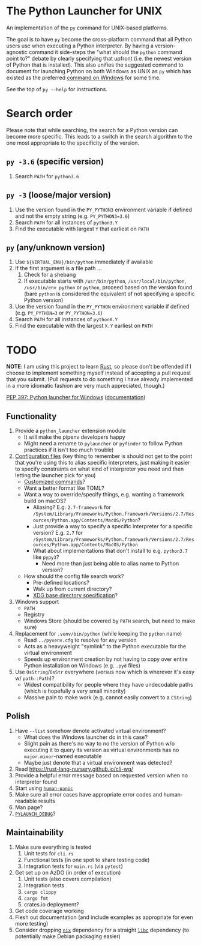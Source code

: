 # The Python Launcher for UNIX

An implementation of the `py` command for UNIX-based platforms.

The goal is to have `py` become the cross-platform command that all Python users
use when executing a Python interpreter. By having a version-agnostic command
it side-steps the "what should the `python` command point to?" debate by
clearly specifying that upfront (i.e. the newest version of Python that is
installed). This also unifies the suggested command to document for launching
Python on both Windows as UNIX as `py` which has existed as the preferred
[command on Windows](https://docs.python.org/3/using/windows.html#launcher) for
some time.

See the top of `py --help` for instructions.

# Search order

Please note that while searching, the search for a Python version can become
more specific. This leads to a switch in the search algorithm to the one most
appropriate to the specificity of the version.

## `py -3.6` (specific version)
1. Search `PATH` for `python3.6`

## `py -3` (loose/major version)
1. Use the version found in the `PY_PYTHON3` environment variable if defined
   and not the empty string (e.g. `PY_PYTHON3=3.6`)
1. Search `PATH` for all instances of `python3.Y`
1. Find the executable with largest `Y` that earliest on `PATH`

## `py` (any/unknown version)
1. Use `${VIRTUAL_ENV}/bin/python` immediately if available
1. If the first argument is a file path ...
   1. Check for a shebang
   1. If executable starts with `/usr/bin/python`, `/usr/local/bin/python`,
      `/usr/bin/env python` or `python`, proceed based on the version found
      (bare `python` is considered the equivalent of not specifying a specific
      Python version)
1. Use the version found in the `PY_PYTHON` environment variable if defined
   (e.g. `PY_PYTHON=3` or `PY_PYTHON=3.6`)
1. Search `PATH` for all instances of `pythonX.Y`
1. Find the executable with the largest `X.Y` earliest on `PATH`

# TODO

**NOTE**: I am using this project to learn
[Rust](https://www.rust-lang.org/), so please don't be offended if I choose to
implement something myself instead of accepting a pull request that you submit.
(Pull requests to do something I have already implemented in a more idiomatic
fashion are very much appreciated, though.)

[PEP 397: Python launcher for Windows](https://www.python.org/dev/peps/pep-0397/) ([documentation](https://docs.python.org/3/using/windows.html#launcher))

## Functionality
1. Provide a `python_launcher` extension module
   - It will make the pipenv developers happy
   - Might need a rename to `pylauncher` or `pyfinder` to follow Python practices if it
     isn't too much trouble)
1. [Configuration files](https://www.python.org/dev/peps/pep-0397/#configuration-file)
   (key thing to remember is should not get to the point that you're using this to alias
   specific interpreters, just making it easier to specify constraints on what kind of
   interpreter you need and then letting the launcher pick for you)
   - [Customized commands](https://www.python.org/dev/peps/pep-0397/#customized-commands)?
   - Want a better format like TOML?
   - Want a way to override/specify things, e.g. wanting a framework build on macOS?
     - Aliasing? E.g. `2.7-framework` for
       `/System/Library/Frameworks/Python.framework/Versions/2.7/Resources/Python.app/Contents/MacOS/Python`?
     - Just provide a way to specify a specific interpreter for a specific version?
       E.g. `2.7` for
       `/System/Library/Frameworks/Python.framework/Versions/2.7/Resources/Python.app/Contents/MacOS/Python`
     - What about implementations that don't install to e.g. `python3.7` like `pypy3`?
       - Need more than just being able to alias name to Python version?
   - How should the config file search work?
     - Pre-defined locations?
     - Walk up from current directory?
     - [XDG base directory specification](https://specifications.freedesktop.org/basedir-spec/basedir-spec-latest.html)?
1. Windows support
   - `PATH`
   - Registry
   - Windows Store (should be covered by `PATH` search, but need to make sure)
1. Replacement for `.venv/bin/python` (while keeping the `python` name)
   - Read `../pyvenv.cfg` to resolve for `Any` version
   - Acts as a heavyweight "symlink" to the Python executable for the virtual environment
   - Speeds up environment creation by not having to copy over entire Python installation on     Windows (e.g. `.pyd` files)
1. Use `OsString`/`OsStr` everywhere (versus now which is wherever it's easy w/ `path::Path`)?
   - Widest compatibility for people where they have undecodable paths
     (which is hopefully a very small minority)
   - Massive pain to make work (e.g. cannot easily convert to a `CString`)

## Polish
1. Have `--list` somehow denote activated virtual environment?
   * What does the Windows launcher do in this case?
   * Slight pain as there's no way to no the version of Python w/o executing it to query
     its version as virtual environments has no `major.minor`-named executable
   * Maybe just denote that a virtual environment was detected?
1. Read https://rust-lang-nursery.github.io/cli-wg/
1. Provide a helpful error message based on requested version when no interpreter found
1. Start using [`human-panic`](https://github.com/rust-clique/human-panic)
1. Make sure all error cases have appropriate error codes and human-readable results
1. Man page?
1. [`PYLAUNCH_DEBUG`](https://docs.python.org/3.8/using/windows.html#diagnostics)?

## Maintainability
1. Make sure everything is tested
   1. Unit tests for `cli.rs`
   1. Functional tests (in one spot to share testing code)
   1. Integration tests for `main.rs` (via `pytest`)
1. Get set up on AzDO (in order of execution)
   1. Unit tests (also covers compilation)
   1. Integration tests
   1. `cargo clippy`
   1. `cargo fmt`
   1. crates.io deployment?
1. Get code coverage working
1. Flesh out documentation (and include examples as appropriate for even more testing)
1. Consider dropping [`nix`](https://crates.io/crates/nix) dependency for a straight
   [`libc`](https://crates.io/crates/libc) dependency (to potentially make Debian
   packaging easier)
